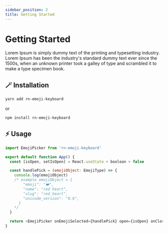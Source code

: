 ```yaml
---
sidebar_position: 2
title: Getting Started
---
```


# Getting Started

Lorem Ipsum is simply dummy text of the printing and typesetting industry. Lorem Ipsum has been the industry's standard dummy text ever since the 1500s, when an unknown printer took a galley of type and scrambled it to make a type specimen book.

## 🪄 Installation

```sh
yarn add rn-emoji-keyboard
```

or

```sh
npm install rn-emoji-keyboard
```

## ⚡️ Usage

```js
import EmojiPicker from 'rn-emoji-keyboard'

export default function App() {
  const [isOpen, setIsOpen] = React.useState < boolean > false

  const handlePick = (emojiObject: EmojiType) => {
    console.log(emojiObject)
    /* example emojiObject = {
        "emoji": "❤️",
        "name": "red heart",
        "slug": "red_heart",
        "unicode_version": "0.6",
      }
    */
  }

  return <EmojiPicker onEmojiSelected={handlePick} open={isOpen} onClose={() => setIsOpen(false)} />
}
```
